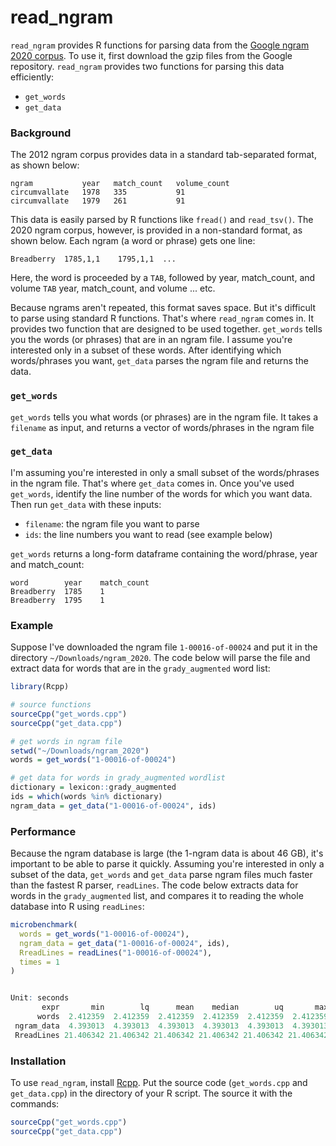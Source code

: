 # read_ngram

`read_ngram` provides R functions for parsing data from the [Google ngram 2020 corpus](http://storage.googleapis.com/books/ngrams/books/datasetsv3.html). To use it, first download the gzip files from the Google repository. `read_ngram` provides two functions for parsing this data efficiently:

* `get_words`
* `get_data`

### Background

The 2012 ngram corpus provides data in a standard tab-separated format, as shown below:

```
ngram           year   match_count   volume_count
circumvallate   1978   335           91
circumvallate   1979   261           91
```

This data is easily parsed by R functions like `fread()` and `read_tsv()`. The 2020 ngram corpus, however, is provided in a non-standard format, as shown below. Each ngram (a word or phrase) gets one line:

```
Breadberry  1785,1,1    1795,1,1  ...
```

Here, the word is proceeded by a `TAB`, followed by year, match_count, and volume `TAB` year, match_count, and volume ... etc. 

Because ngrams aren't repeated, this format saves space. But it's difficult to parse using standard R functions. That's where `read_ngram` comes in. It provides two function that are designed to be used together. `get_words` tells you the words (or phrases) that are in an ngram file. I assume you're interested only in a subset of these words. After identifying which words/phrases you want, `get_data` parses the ngram file and returns the data. 


### `get_words`

`get_words` tells you what words (or phrases) are in the ngram file. It takes a `filename` as input, and returns a vector of words/phrases in the ngram file


### `get_data`

I'm assuming you're interested in only a small subset of the words/phrases in the ngram file. That's where `get_data` comes in. Once you've used `get_words`, identify the line number of the words for which you want data. Then run `get_data` with these inputs:

*  `filename`: the ngram file you want to parse
* `ids`: the line numbers you want to read (see example below)

`get_words` returns a long-form dataframe containing the word/phrase, year and match_count:


```
word        year    match_count
Breadberry  1785    1
Breadberry  1795    1
```


### Example

Suppose I've downloaded the ngram file `1-00016-of-00024` and put it in the directory `~/Downloads/ngram_2020`. The code below will parse the file and extract data for words that are in the `grady_augmented` word list:

```R
library(Rcpp)

# source functions
sourceCpp("get_words.cpp")
sourceCpp("get_data.cpp")

# get words in ngram file
setwd("~/Downloads/ngram_2020")
words = get_words("1-00016-of-00024")

# get data for words in grady_augmented wordlist
dictionary = lexicon::grady_augmented
ids = which(words %in% dictionary)
ngram_data = get_data("1-00016-of-00024", ids)
```


### Performance

Because the ngram database is large (the 1-ngram data is about 46 GB), it's important to be able to parse it quickly. Assuming you're interested in only a subset of the data, `get_words` and `get_data` parse ngram files much faster than the fastest R parser, `readLines`. The code below extracts data for words in the `grady_augmented` list, and compares it to reading the whole database into R using `readLines`:


```R
microbenchmark(
  words = get_words("1-00016-of-00024"),
  ngram_data = get_data("1-00016-of-00024", ids),
  RreadLines = readLines("1-00016-of-00024"),
  times = 1
)


Unit: seconds
       expr       min        lq      mean    median        uq       max neval
      words  2.412359  2.412359  2.412359  2.412359  2.412359  2.412359     1
 ngram_data  4.393013  4.393013  4.393013  4.393013  4.393013  4.393013     1
 RreadLines 21.406342 21.406342 21.406342 21.406342 21.406342 21.406342     1

```

### Installation

To use `read_ngram`, install [Rcpp](https://cran.r-project.org/web/packages/Rcpp/index.html). Put the source code (`get_words.cpp` and `get_data.cpp`) in the directory of your R script. The source it with the commands:

```R
sourceCpp("get_words.cpp")
sourceCpp("get_data.cpp")
```


